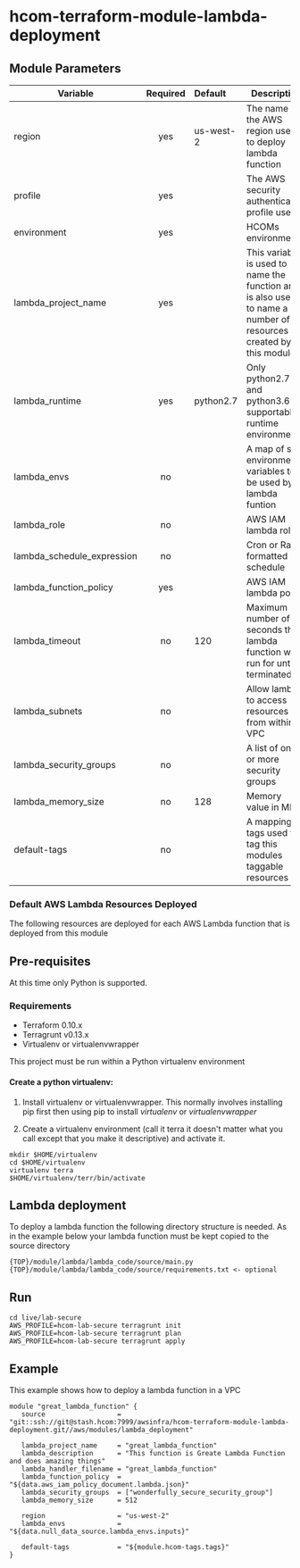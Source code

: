 # hcom-terraform-module-lambda-deployment
## Module Parameters
| Variable      | Required          | Default   | Description |
| --------------| :---------------: | :---------|------------------------------|
| region | yes | us-west-2 | The name of the AWS region used to deploy lambda function |
| profile | yes | | The AWS security authentication profile used |
| environment | yes | | HCOMs environment |
| lambda_project_name | yes | | This variable is used to name the function and is also used to name a number of resources created by this module|
| lambda_runtime | yes | python2.7 | Only python2.7 and python3.6 are supportable runtime environments |
| lambda_envs | no | | A map of shell environment variables to be used by lambda funtion |
| lambda_role | no | | AWS IAM lambda role |
| lambda_schedule_expression | no | | Cron or Rate formatted schedule |
| lambda_function_policy | yes | | AWS IAM lambda policy|
| lambda_timeout | no | 120 | Maximum number of seconds that lambda function will run for until terminated|
| lambda_subnets | no | | Allow lambda to access resources from within a VPC |
| lambda_security_groups | no | | A list of one or more security groups |
| lambda_memory_size | no | 128 | Memory value in MB's|
| default-tags | no | | A mapping of tags used to tag this modules taggable resources|
### Default AWS Lambda Resources Deployed
The following resources are deployed for each AWS Lambda function that is deployed from this module


## Pre-requisites
At this time only Python is supported.
### Requirements
* Terraform 0.10.x
* Terragrunt v0.13.x
* Virtualenv or virtualenvwrapper

This project must be run within a Python virtualenv environment
#### Create a python virtualenv:
1. Install virtualenv or virtualenvwrapper. This normally involves installing pip first then using pip to install _virtualenv_ or _virtualenvwrapper_

2. Create a virtualenv environment (call it terra it doesn't matter what you call except that you make it descriptive) and activate it.
```
mkdir $HOME/virtualenv
cd $HOME/virtualenv
virtualenv terra
$HOME/virtualenv/terr/bin/activate
```

## Lambda deployment
To deploy a lambda function the following directory structure is needed.
As in the example below your lambda function must be kept copied to the source directory
```
{TOP}/module/lambda/lambda_code/source/main.py
{TOP}/module/lambda/lambda_code/source/requirements.txt <- optional
```

## Run

```
cd live/lab-secure
AWS_PROFILE=hcom-lab-secure terragrunt init
AWS_PROFILE=hcom-lab-secure terragrunt plan
AWS_PROFILE=hcom-lab-secure terragrunt apply
```

## Example
This example shows how to deploy a lambda function in a VPC
```
module "great_lambda_function" {
   source                  = "git::ssh://git@stash.hcom:7999/awsinfra/hcom-terraform-module-lambda-deployment.git//aws/modules/lambda_deployment"

   lambda_project_name     = "great_lambda_function"
   lambda_description      = "This function is Greate Lambda Function and does amazing things"
   lambda_handler_filename = "great_lambda_function"
   lambda_function_policy  = "${data.aws_iam_policy_document.lambda.json}"
   lambda_security_groups  = ["wonderfully_secure_security_group"]
   lambda_memory_size      = 512

   region                  = "us-west-2"
   lambda_envs             =  "${data.null_data_source.lambda_envs.inputs}"

   default-tags            = "${module.hcom-tags.tags}"
}
```

